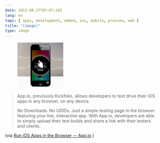 ```yaml
---
date: 2013-08-27T07:07:28Z
lang: en
tags: [ apps, development, embed, ios, mobile, preview, web ]
title: "(image)"
type: image
---
```


<figure>
<a
href="https://hugo.ferreira.cc/appio-previously-kickfolio-allows-developers-to/attachment/397/"
rel="attachment"><img
src="tumblr_ms7qsil3gL1qz82meo1_r1_1280-150x150.png"
width="150" height="150" /></a></figure>

>
> App.io, previously Kickfolio, allows developers to test drive their
> iOS apps in any browser, on any device.
>
> No Downloads. No UDIDs. Just a simple testing page in the browser
> featuring your live, interactive app. With App.io, developers are able
> to simply upload their test builds and share a link with their testers
> and clients.

(via [Run iOS Apps in the Browser -- App.io](https://app.io/) )


